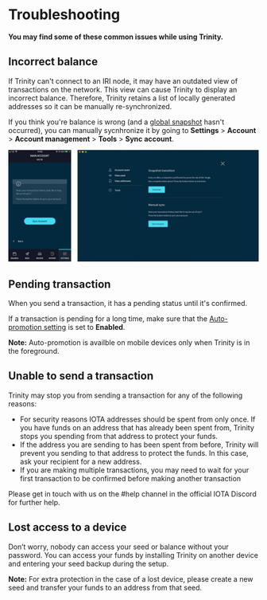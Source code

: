 # Troubleshooting

**You may find some of these common issues while using Trinity.**

## Incorrect balance

If Trinity can't connect to an IRI node, it may have an outdated view of transactions on the network. This view can cause Trinity to display an incorrect balance. Therefore, Trinity retains a list of locally generated addresses so it can be manually re-synchronized.

If you think you're balance is wrong (and a [global snapshot](../how-to-guides/perform-a-snapshot-transition.md) hasn't occurred), you can manually sycnhronize it by going to **Settings** > **Account** > **Account management** > **Tools** > **Sync account**.

![Manual update](../sync.jpg) 

## Pending transaction

When you send a transaction, it has a pending status until it's confirmed.

If a transaction is pending for a long time, make sure that the [Auto-promotion setting](../how-to-guides/change-the-advanced-settings.md) is set to **Enabled**.

**Note:** Auto-promotion is availble on mobile devices only when Trinity is in the foreground.

## Unable to send a transaction

Trinity may stop you from sending a transaction for any of the following reasons:

* For security reasons IOTA addresses should be spent from only once. If you have funds on an address that has already been spent from, Trinity stops you spending from that address to protect your funds.
* If the address you are sending to has been spent from before, Trinity will prevent you sending to that address to protect the funds. In this case, ask your recipient for a new address.
* If you are making multiple transactions, you may need to wait for your first transaction to be confirmed before making another transaction
  
Please get in touch with us on the #help channel in the official IOTA Discord for further help.

## Lost access to a device

Don’t worry, nobody can access your seed or balance without your password. You can access your funds by installing Trinity on another device and entering your seed backup during the setup.

**Note:** For extra protection in the case of a lost device, please create a new seed and transfer your funds to an address from that seed.